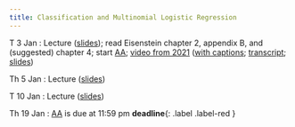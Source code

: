 ```yaml
---
title: Classification and Multinomial Logistic Regression
---
```


T 3 Jan
: Lecture ([slides](../assets/slides/mlr.pdf)); read Eisenstein chapter 2, appendix B, and (suggested) chapter 4; start [AA](../assets/docs/AA.pdf); [video from 2021](https://drive.google.com/file/d/1Luwa-sn4t2Hu6IA_-cUWXaDvMkpft9E4/view?usp=sharing) ([with captions](https://drive.google.com/file/d/1iRFKwz8IInkjDFWB5rU7RO9tGtVna6wF/view?usp=sharing); [transcript](https://drive.google.com/file/d/1cxtCdPySB1PL72EQSWJOy2tpGkf0kYWK/view?usp=sharing); [slides](https://drive.google.com/file/d/1u3hyvV7bnh11yY6jCOnKOzWyWU8yPw6u/view?usp=sharing))

Th 5 Jan 
: Lecture
([slides](../assets/slides/mlr.pdf)) 

T 10 Jan
: Lecture ([slides](../assets/slides/mlr.pdf)) 

Th 19 Jan
: [AA](../assets/docs/AA.pdf) is due at 11:59 pm **deadline**{: .label .label-red }

